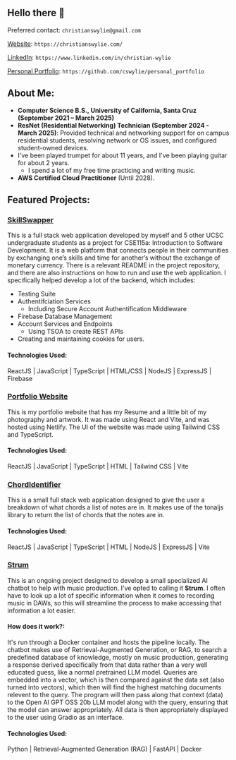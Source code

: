## Hello there 👋

<!--
**cswylie/cswylie** is a ✨ _special_ ✨ repository because its `README.md` (this file) appears on your GitHub profile.

Here are some ideas to get you started:

- 🔭 I’m currently working on ...
- 🌱 I’m currently learning ...
- 👯 I’m looking to collaborate on ...
- 🤔 I’m looking for help with ...
- 💬 Ask me about ...
- 📫 How to reach me: ...
- 😄 Pronouns: ...
- ⚡ Fun fact: ...
-->

Preferred contact: `christianswylie@gmail.com`

[Website](https://christianswylie.com/): `https://christianswylie.com/`

[LinkedIn](https://www.linkedin.com/in/christian-wylie-593249265/): `https://www.linkedin.com/in/christian-wylie`

[Personal Portfolio](https://github.com/cswylie/personal_portfolio): `https://github.com/cswylie/personal_portfolio`

## About Me:
* **Computer Science B.S., University of California, Santa Cruz (September 2021 – March 2025)**
* **ResNet (Residential Networking) Technician (September 2024 - March 2025)**: Provided technical and networking support for on campus residential students, resolving network or OS issues, and configured student-owned devices.
* I've been played trumpet for about 11 years, and I've been playing guitar for about 2 years.
    * I spend a lot of my free time practicing and writing music.
* **AWS Certified Cloud Practitioner** (Until 2028).

## Featured Projects:

### [SkillSwapper](https://github.com/cswylie/SkillSwapper)
This is a full stack web application developed by myself and 5 other UCSC undergraduate students as a project for CSE115a: Introduction to Software Development. It is a web platform that connects people in their communities by exchanging one’s skills and time for another’s without the exchange of monetary currency. There is a relevant README in the project repository, and there are also instructions on how to run and use the web application. I specifically helped develop a lot of the backend, which includes:
* Testing Suite
* Authentifciation Services
  * Including Secure Account Authentification Middleware 
* Firebase Database Management
* Account Services and Endpoints
  * Using TSOA to create REST APIs  
* Creating and maintaining cookies for users.
#### Technologies Used:
ReactJS | JavaScript | TypeScript | HTML/CSS | NodeJS | ExpressJS | Firebase

### [Portfolio Website](https://github.com/cswylie/website)
This is my portfolio website that has my Resume and a little bit of my photography and artwork. It was made using React and Vite, and was hosted using Netlify. The UI of the website was made using Tailwind CSS and TypeScript.
#### Technologies Used:
ReactJS | JavaScript | TypeScript | HTML | Tailwind CSS | Vite

### [ChordIdentifier](https://github.com/cswylie/ChordIdentifier) 
This is a small full stack web application designed to give the user a breakdown of what chords a list of notes are in. It makes use of the tonaljs library to return the list of chords that the notes are in.
#### Technologies Used:
ReactJS | JavaScript | TypeScript | HTML | NodeJS | ExpressJS | Vite


### [Strum](https://github.com/cswylie/Strum) 
This is an ongoing project designed to develop a small specialized AI chatbot to help with music production. I've opted to calling it **Strum**. I often have to look up a lot of specific information when it comes to recording music in DAWs, so this will streamline the process to make accessing that information a lot easier.
#### How does it work?:
It's run through a Docker container and hosts the pipeline locally. The chatbot makes use of Retrieval-Augmented Generation, or RAG, to search a predefined database of knowledge, mostly on music production, generating a response derived specifically from that data rather than a very well educated guess, like a normal pretrained LLM model. Queries are embedded into a vector, which is then compared against the data set (also turned into vectors), which then will find the highest matching documents relevent to the query. The program will then pass along that context (data) to the Open AI GPT OSS 20b LLM model along with the query, ensuring that the model can answer appropriately. All data is then appropriately displayed to the user using Gradio as an interface.  
#### Technologies Used:
Python | Retrieval-Augmented Generation (RAG) | FastAPI | Docker

